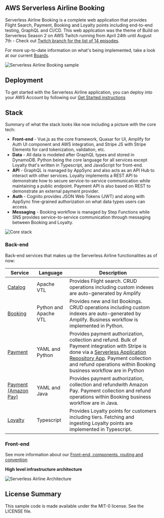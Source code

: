 ## AWS Serverless Airline Booking

Serverless Airline Booking is a complete web application that provides Flight Search, Payment, Booking and Loyalty points including end-to-end testing, GraphQL and CI/CD. This web application was the theme of Build on Serverless Season 2 on AWS Twitch running from April 24th until August 7th - Check out [Twitch branch for the list of 14 episodes](https://github.com/aws-samples/aws-serverless-airline-booking/tree/twitch).

For more up-to-date information on what's being implemented, take a look at our current [Boards](https://github.com/aws-samples/aws-serverless-airline-booking/projects).

![Serverless Airline Booking sample](./media/prototype-web.png)

## Deployment

To get started with the Serverless Airline application, you can deploy into your AWS Account by following our [Get Started instructions](./docs/getting_started.md)

## Stack

Summary of what the stack looks like now including a picture with the core tech:

* **Front-end** - Vue.js as the core framework, Quasar for UI, Amplify for Auth UI component and AWS integration, and Stripe JS with Stripe Elements for card tokenization, validation, etc.
* **Data** - All data is modeled after GraphQL types and stored in DynamoDB. Python being the core language for all services except Loyalty that's written in Typescript, and JavaScript for front-end.
* **API** - GraphQL is managed by AppSync and also acts as an API Hub to interact with other services. Loyalty implements a REST API to demonstrate how to secure service-to-service communication while maintaining a public endpoint. Payment API is also based on REST to demonstrate an external payment provider.
* **Auth** - Cognito provides JSON Web Tokens (JWT) and along with AppSync fine-grained authorization on what data types users can access.
* **Messaging** - Booking workflow is managed by Step Functions while SNS provides service-to-service communication through messaging between Booking and Loyalty.

![Core stack](./media/core-stack.png)

### Back-end

Back-end services that makes up the Serverless Airline functionalities as of now:

Service | Language | Description
------------------------------------------------- | ------------------------------------------------- | ---------------------------------------------------------------------------------
[Catalog](./src/backend/catalog/README.md) | Apache VTL | Provides Flight search. CRUD operations including custom indexes are auto-generated by Amplify
[Booking](./src/backend/booking/README.md) | Python and Apache VTL | Provides new and list Bookings. CRUD operations including custom indexes are auto-generated by Amplify. Business workflow is implemented in Python.
[Payment](./src/backend/payment/README.md) | YAML and Python | Provides payment authorization, collection and refund. Bulk of Payment integration with Stripe is done via a [Serverless Application Repository App](https://serverlessrepo.aws.amazon.com/applications/arn:aws:serverlessrepo:us-east-1:375983427419:applications~api-lambda-stripe-charge). Payment collection and refund operations within Booking business workflow are in Python
[Payment (Amazon Pay)](./src/backend/payment-amazon-pay/README.md) | YAML and Java | Provides payment authorization, collection and refundwith Amazon Pay. Payment collection and refund operations within Booking business workflow are in Java.
[Loyalty](./src/backend/loyalty/README.md) | Typescript | Provides Loyalty points for customers including tiers. Fetching and ingesting Loyalty points are implemented in Typescript.

### Front-end

See more information about our [Front-end, components, routing and convention](./src/frontend/README.md)

**High level infrastructure architecture**

![Serverless Airline Architecture](./media/prototype-architecture.png)

## License Summary

This sample code is made available under the MIT-0 license. See the LICENSE file.
